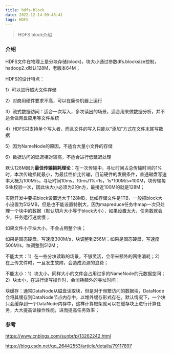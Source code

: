 ```yaml
---
title: hdfs-block
date: 2022-12-14 09:48:41
tags: HDFS
---
```


> HDFS block介绍

<!-- more -->

### 介绍

HDFS文件在物理上是分块存储(block)，块大小通过参数dfs.blocksize控制，hadoop2.x默认128M，老版本64M；

HDFS的设计特点：

1）可以进行超大文件存储

2）对商用硬件要求不高，可以在廉价机器上运行

3）流式数据访问：适合一次写入，多次读出的场景，适合用来做数据分析，并不适合做网盘应用等文件系统

4）HDFS只支持单个写入者，而且文件的写入只能以“添加”方式在文件末尾写数据

5）因为NameNode的原因，不适合大量小文件的存储

6）数据访问的延迟相对较高，不适合进行低延迟处理

默认128M因为**最佳传输损耗理论**：在一次传输中，寻址时间占总传输时间的1%时，本次传输损耗最小，为最佳性价比传输，目前硬件的发展条件，普通磁盘写速率大概为100M/s，寻址时间10ms，10ms/1%=1s，1s*100M/s=100M，块传输每64k校验一次，因此块大小必须为2的n方，最接近100M的就是128M；

实际开发中要把block设置远大于128MB，比如存储文件是1TB，一般把block大小设置为512MB，但是也不能设置特别大，因为mapreduce任务中map一次只处理一个块中的数据（默认切片大小等于block大小），如果设置太大，任务数就会少，任务运行速度慢；

如果文件小于块大小，不会占用整个块；

如果是固态硬盘，写速度300M/s，块调整到256M；如果是固态硬盘，写速度500M/s，块调整到512M；

不能太大：1）在一些分块读取的场景，不够灵活，会带来额外的网络消耗；2）在上传文件时，一旦发生故障，会造成资源的浪费；

不能太小：1）块太小，同样大小的文件会占用过多的NameNode的元数据空间；2）块太小，在进行读写操作时，会消耗额外的寻址时间；

块缓存：通常DataNode从磁盘读取块，但是对于频繁访问的数据块，DataNode会将其缓存到DataNode节点内存中，以堆外缓存形式存在。默认情况下，一个块只会缓存到一个DataNode内存中，这样计算框架就可以在缓存块上进行计算任务，大大提高读操作性能，进而提高任务效率；

### 参考

https://www.cnblogs.com/sunbr/p/13262242.html

https://blog.csdn.net/qq_26442553/article/details/79117897
